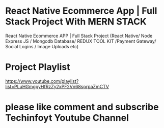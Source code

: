 # React Native Ecommerce App | Full Stack Project With MERN STACK
React Native Ecommerce APP | Full Stack Project (React Native/ Node Express JS / Mongodb Database/ REDUX TOOL KIT /Payment Gateway/ Social Logins / Image Uploads etc)


# Project Playlist
https://www.youtube.com/playlist?list=PLuHGmgpyHfRzZy2xPF2Vn68sprpaZmCTV

# please like comment and subscribe Techinfoyt Youtube Channel
